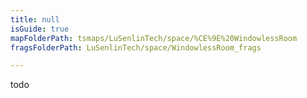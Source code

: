 ```yaml
---
title: null
isGuide: true
mapFolderPath: tsmaps/LuSenlinTech/space/%CE%9E%20WindowlessRoom
fragsFolderPath: LuSenlinTech/space/WindowlessRoom_frags

---
```



<!-- tsGuideRenderComment {"guide":{"id":"xDhHRW2NE","path":"LuSenlinTech/space","fragmentFolderPath":"LuSenlinTech/space/WindowlessRoom_frags"},"fragment":{"id":"xDhHRW2NE","topLevelMapKey":"s7SMNu079","mapKeyChain":"s7SMNu079","guideID":"xDhHRW0Wh","guidePath":"c:/GitHub/MuddySpud/MuddySpud.github.io/tsmaps/LuSenlinTech/space/WindowlessRoom.tsmap","chartKey":"s7SMNu079","isLeaf":true,"options":[]}} -->

todo